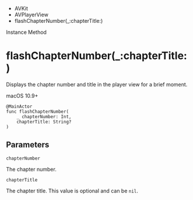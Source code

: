 

- AVKit
- AVPlayerView
-  flashChapterNumber(\_:chapterTitle:) 

Instance Method

# flashChapterNumber(\_:chapterTitle:)

Displays the chapter number and title in the player view for a brief moment.

macOS 10.9+

``` source
@MainActor
func flashChapterNumber(
    _ chapterNumber: Int,
    chapterTitle: String?
)
```

## Parameters 

`chapterNumber`  

The chapter number.

`chapterTitle`  

The chapter title. This value is optional and can be `nil`.

